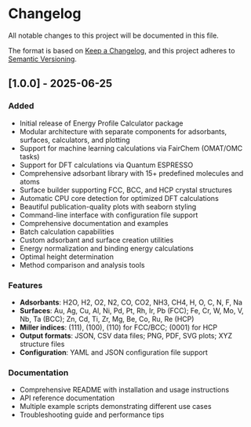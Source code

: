 # Changelog

All notable changes to this project will be documented in this file.

The format is based on [Keep a Changelog](https://keepachangelog.com/en/1.0.0/),
and this project adheres to [Semantic Versioning](https://semver.org/spec/v2.0.0.html).

## [1.0.0] - 2025-06-25

### Added
- Initial release of Energy Profile Calculator package
- Modular architecture with separate components for adsorbants, surfaces, calculators, and plotting
- Support for machine learning calculations via FairChem (OMAT/OMC tasks)
- Support for DFT calculations via Quantum ESPRESSO
- Comprehensive adsorbant library with 15+ predefined molecules and atoms
- Surface builder supporting FCC, BCC, and HCP crystal structures
- Automatic CPU core detection for optimized DFT calculations
- Beautiful publication-quality plots with seaborn styling
- Command-line interface with configuration file support
- Comprehensive documentation and examples
- Batch calculation capabilities
- Custom adsorbant and surface creation utilities
- Energy normalization and binding energy calculations
- Optimal height determination
- Method comparison and analysis tools

### Features
- **Adsorbants**: H2O, H2, O2, N2, CO, CO2, NH3, CH4, H, O, C, N, F, Na
- **Surfaces**: Au, Ag, Cu, Al, Ni, Pd, Pt, Rh, Ir, Pb (FCC); Fe, Cr, W, Mo, V, Nb, Ta (BCC); Zn, Cd, Ti, Zr, Mg, Be, Co, Ru, Re (HCP)
- **Miller indices**: (111), (100), (110) for FCC/BCC; (0001) for HCP
- **Output formats**: JSON, CSV data files; PNG, PDF, SVG plots; XYZ structure files
- **Configuration**: YAML and JSON configuration file support

### Documentation
- Comprehensive README with installation and usage instructions
- API reference documentation
- Multiple example scripts demonstrating different use cases
- Troubleshooting guide and performance tips
